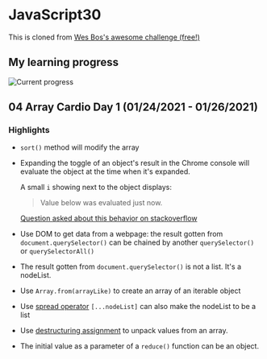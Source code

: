 ﻿# JavaScript30

This is cloned from [Wes Bos's awesome challenge (free!)](https://github.com/wesbos/JavaScript30)

## My learning progress
![Current progress](https://progress-bar.dev/3.33/?title=completed)

## 04 Array Cardio Day 1 (01/24/2021 - 01/26/2021)
### **Highlights**

* `sort()` method will modify the array
* Expanding the toggle of an object's result in the Chrome console will evaluate the object at the time when it's expanded. 

    A small `i` showing next to the object displays:

    > Value below was evaluated just now.

    [Question asked about this behavior on stackoverflow](https://stackoverflow.com/questions/23429203/weird-behavior-with-objects-console-log)

* Use DOM to get data from a webpage: the result gotten from `document.querySelector()` can be chained by another `querySelector()` or `querySelectorAll()`

* The result gotten from `document.querySelector()` is not a list. It's a nodeList.

* Use `Array.from(arrayLike)` to create an array of an iterable object 

* Use [spread operator](https://dev.to/sagar/three-dots---in-javascript-26ci) `[...nodeList]` can also make the nodeList to be a list

* Use [destructuring assignment](https://developer.mozilla.org/en-US/docs/Web/JavaScript/Reference/Operators/Destructuring_assignment) to unpack values from an array.

* The initial value as a parameter of a `reduce()` function can be an object.
